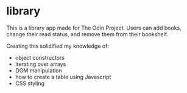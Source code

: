 # library

This is a library app made for The Odin Project. Users can add books, change their read status, and remove them from their bookshelf.

Creating this solidified my knowledge of:
- object constructors
- iterating over arrays
- DOM manipulation
- how to create a table using Javascript
- CSS styling
